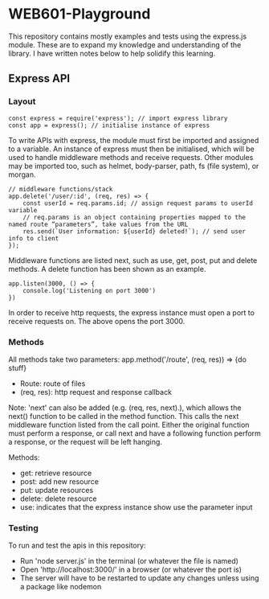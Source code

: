 # WEB601-Playground

This repository contains mostly examples and tests using the express.js module. These are to expand my knowledge and understanding of the library. I have written notes below to help solidify this learning.

## Express API

### Layout

```
const express = require('express'); // import express library
const app = express(); // initialise instance of express
```
To write APIs with express, the module must first be imported and assigned to a variable. An instance of express must then be initialised, which will be used to handle middleware methods and receive requests. Other modules may be imported too, such as helmet, body-parser, path, fs (file system), or morgan.

```
// middleware functions/stack
app.delete('/user/:id', (req, res) => {
    const userId = req.params.id; // assign request params to userId variable
    // req.params is an object containing properties mapped to the named route “parameters”, take values from the URL
    res.send(`User information: ${userId} deleted!`); // send user info to client
});
```
Middleware functions are listed next, such as use, get, post, put and delete methods. A delete function has been shown as an example. 

```
app.listen(3000, () => {
    console.log('Listening on port 3000')
})
```
In order to receive http requests, the express instance must open a port to receive requests on. The above opens the port 3000.

### Methods

All methods take two parameters:
app.method('/route', (req, res)) => {do stuff}
- Route: route of files
- (req, res): http request and response callback

Note: 'next' can also be added (e.g. (req, res, next).), which allows the next() function to be called in the method function. This calls the next middleware function listed from the call point. Either the original function must perform a response, or call next and have a following function perform a response, or the request will be left hanging.

Methods:
- get: retrieve resource
- post: add new resource
- put: update resources
- delete: delete resource
- use: indicates that the express instance show use the parameter input
 
### Testing

To run and test the apis in this repository:
- Run 'node server.js' in the terminal (or whatever the file is named)
- Open 'http://localhost:3000/' in a browser (or whatever the port is)
- The server will have to be restarted to update any changes unless using a package like nodemon
